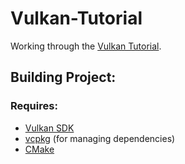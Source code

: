 # Vulkan-Tutorial
Working through the [Vulkan Tutorial](https://vulkan-tutorial.com/).

## Building Project:
### Requires:
- [Vulkan SDK](https://www.lunarg.com/vulkan-sdk/)
- [vcpkg](https://vcpkg.io/en/index.html) (for managing dependencies)
- [CMake](https://cmake.org/)
